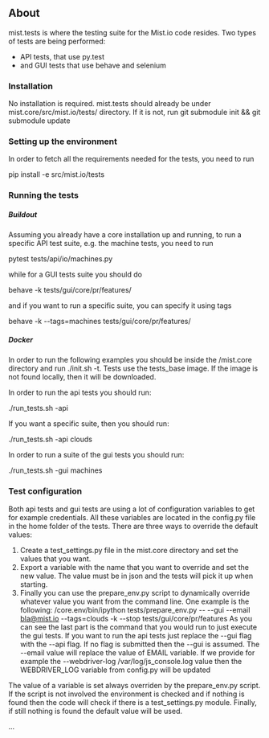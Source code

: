 ## About
mist.tests is where the testing suite for the Mist.io code resides. Two types of tests are being performed:

- API tests, that use py.test
- and GUI tests that use behave and selenium

### Installation

No installation is required. mist.tests should already be under mist.core/src/mist.io/tests/ directory. If it is not, run git submodule init && git submodule update

### Setting up the environment

In order to fetch all the requirements needed for the tests, you need to run

pip install -e src/mist.io/tests

### Running the tests

##### Buildout

Assuming you already have a core installation up and running, to run a specific API test suite, e.g. the machine tests, you need to run

pytest tests/api/io/machines.py

while for a GUI tests suite you should do

behave -k tests/gui/core/pr/features/

and if you want to run a specific suite, you can specify it using tags

behave -k --tags=machines tests/gui/core/pr/features/

##### Docker

In order to run the following examples you should be inside the /mist.core directory and run ./init.sh -t. Tests use the tests_base image. If the image is not found locally, then it will be downloaded.

In order to run the api tests you should run:

./run_tests.sh -api

If you want a specific suite, then you should run:

./run_tests.sh -api clouds

In order to run a suite of the gui tests you should run:

./run_tests.sh -gui machines
 
### Test configuration

Both api tests and gui tests are using a lot of configuration variables to get for example credentials.
All these variables are located in the config.py file in the home folder of the tests. There are three ways
to override the default values:
1. Create a test_settings.py file in the mist.core directory and set the values that you want.
2. Export a variable with the name that you want to override and set the new value. The value must be in json
and the tests will pick it up when starting.
3. Finally you can use the prepare_env.py script to dynamically override whatever value you want from the 
command line. One example is the following:
/core.env/bin/ipython tests/prepare_env.py -- --gui --email bla@mist.io --tags=clouds -k --stop tests/gui/core/pr/features
As you can see the last part is the command that you would run to just execute the gui tests. If you want to 
run the api tests just replace the --gui flag with the --api flag. If no flag is submitted then the --gui is
assumed. The --email value will replace the value of EMAIL variable. If we provide for example the 
--webdriver-log /var/log/js_console.log value then the WEBDRIVER_LOG variable from config.py will be updated

The value of a variable is set always overriden by the prepare_env.py script. If the script is not involved
the environment is checked and if nothing is found then the code will check if there is a test_settings.py
module. Finally, if still nothing is found the default value will be used.

...
